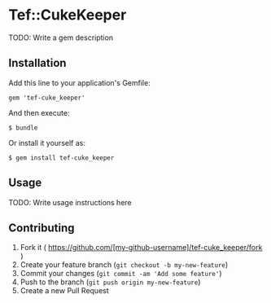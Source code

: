 # Tef::CukeKeeper

TODO: Write a gem description

## Installation

Add this line to your application's Gemfile:

    gem 'tef-cuke_keeper'

And then execute:

    $ bundle

Or install it yourself as:

    $ gem install tef-cuke_keeper

## Usage

TODO: Write usage instructions here

## Contributing

1. Fork it ( https://github.com/[my-github-username]/tef-cuke_keeper/fork )
2. Create your feature branch (`git checkout -b my-new-feature`)
3. Commit your changes (`git commit -am 'Add some feature'`)
4. Push to the branch (`git push origin my-new-feature`)
5. Create a new Pull Request
